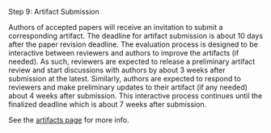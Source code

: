 Step 9: Artifact Submission

Authors of accepted papers will receive an invitation to submit a corresponding
artifact. The deadline for artifact submission is about 10 days after the paper
revision deadline. The evaluation process is designed to be interactive between
reviewers and authors to improve the artifacts (if needed). As such, reviewers
are expected to release a preliminary artifact review and start discussions with
authors by about 3 weeks after submission at the latest. Similarly, authors are
expected to respond to reviewers and make preliminary updates to their artifact
(if any needed) about 4 weeks after submission. This interactive process
continues until the finalized deadline which is about 7 weeks after submission.

See the [artifacts page](https://petsymposium.org/artifacts.php) for more info.